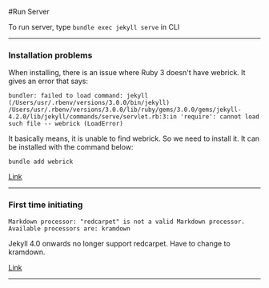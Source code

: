 #Run Server

To run server, type `bundle exec jekyll serve` in CLI

----------------------------------------------------

### Installation problems

When installing, there is an issue where Ruby 3 doesn't have webrick. It gives an error that says:

`bundler: failed to load command: jekyll (/Users/usr/.rbenv/versions/3.0.0/bin/jekyll)
/Users/usr/.rbenv/versions/3.0.0/lib/ruby/gems/3.0.0/gems/jekyll-4.2.0/lib/jekyll/commands/serve/servlet.rb:3:in 'require': cannot load such file -- webrick (LoadError)`

It basically means, it is unable to find webrick. So we need to install it. It can be installed with the command below:

`bundle add webrick`

[Link](https://talk.jekyllrb.com/t/load-error-cannot-load-such-file-webrick/5417/6)

----------------------------------------------------

### First time initiating

`Markdown processor: "redcarpet" is not a valid Markdown processor.
                    Available processors are: kramdown`

Jekyll 4.0 onwards no longer support redcarpet. Have to change to kramdown.

[Link](https://github.com/jekyll/jekyll/issues/7838)

----------------------------------------------------

